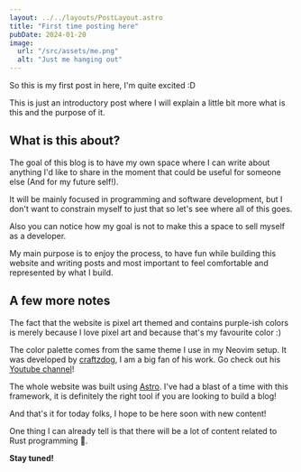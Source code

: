 ```yaml
---
layout: ../../layouts/PostLayout.astro
title: "First time posting here"
pubDate: 2024-01-20
image:
  url: "/src/assets/me.png"
  alt: "Just me hanging out"
---
```


So this is my first post in here, I'm quite excited :D

This is just an introductory post where I will explain a little bit more
what is this and the purpose of it.

## What is this about?

The goal of this blog is to have my own space where I can write about anything
I'd like to share in the moment that could be useful for
someone else (And for my future self!).

It will be mainly focused in programming and software development,
but I don't want to constrain myself to just that
so let's see where all of this goes.

Also you can notice how my goal is not to make this a space to sell myself as a developer.

My main purpose is to enjoy the process, to have fun while
building this website and writing posts and most important to feel
comfortable and represented by what I build.

## A few more notes

The fact that the website is pixel art themed and contains purple-ish colors
is merely because I love pixel art and because that's my favourite color :)

The color palette comes from the same theme I use in my Neovim setup.
It was developed by [craftzdog](https://www.craftz.dog/),
I am a big fan of his work. Go check out his [Youtube channel](https://www.youtube.com/devaslife)!

The whole website was built using [Astro](https://astro.build/).
I've had a blast of a time with this framework,
it is definitely the right tool if you are looking to build a blog!

And that's it for today folks, I hope to be here soon with new content!

One thing I can already tell is that there will
be a lot of content related to Rust programming 🦀.

**Stay tuned!**
